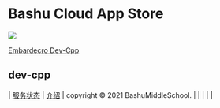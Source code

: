 # Bashu Cloud App Store
[![](https://img.shields.io/badge/-首页-333233?style=for-the-badge)](https://bashumiddleschool.github.io/2021Did/)
    
    
[Embardecro Dev-Cpp](##dev-cpp)

## dev-cpp

| [服务状态](https://bashumiddleschool.github.io/2021Did/status) | [介绍](https://bashumiddleschool.github.io/2021Did/intro) | copyright © 2021 BashuMiddleSchool. |
| | | |
